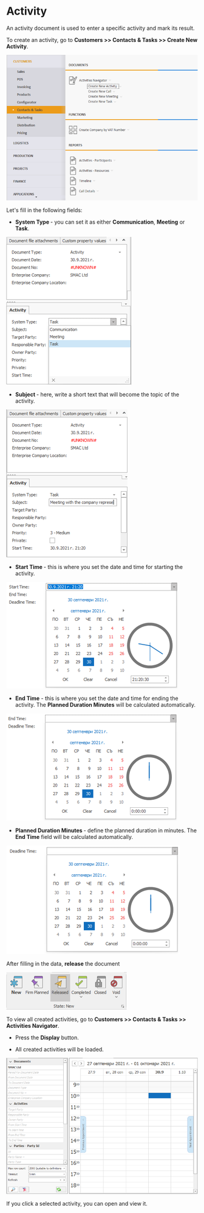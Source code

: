 # Activity
An activity document is used to enter a specific activity and mark its result.

To create an activity, go to **Customers >> Contacts & Tasks >> Create New Activity**.
 
![Activity](pictures/activity1.png)

Let's fill in the following fields:

-	<b>System Type </b> - you can set it as either **Communication**, **Meeting** or **Task**.
 
![Activity](pictures/activity2.png)

-	<b>Subject </b> - here, write a short text that will become the topic of the activity.
 
![Activity](pictures/activity3.png)

-	<b>Start Time </b> - this is where you set the date and time for starting the activity.
 
![Activity](pictures/activity4.png)

-	<b>End Time</b> - this is where you set the date and time for ending the activity. The **Planned Duration Minutes** will be calculated automatically.
 
![Activity](pictures/activity5.png)

-	<b>Planned Duration Minutes </b> - define the planned duration in minutes. The **End Time** field will be calculated automatically.
 
![Activity](pictures/activity6.png)

After filling in the data, **release** the document
 
![Activity](pictures/activity7.png)

To view all created activities, go to **Customers >> Contacts & Tasks >> Activities Navigator**.

- Press the **Display** button.

- All created activities will be loaded.
 
![Activity](pictures/activity8.png)

If you click a selected activity, you can open and view it.

